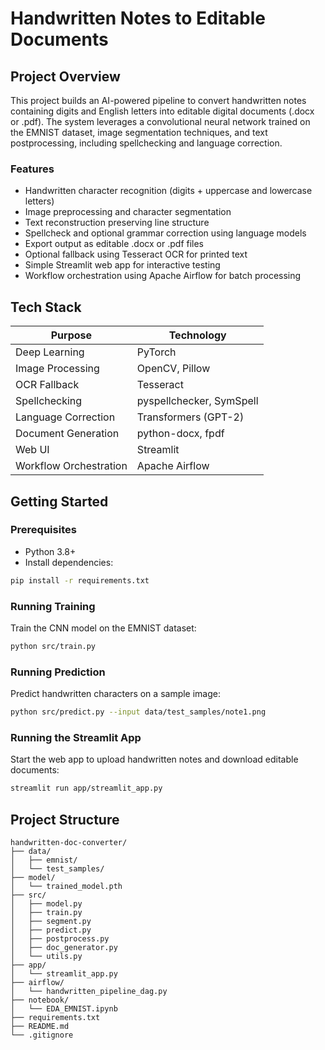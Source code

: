 # Handwritten Notes to Editable Documents

## Project Overview

This project builds an AI-powered pipeline to convert handwritten notes containing digits and English letters into editable digital documents (.docx or .pdf). The system leverages a convolutional neural network trained on the EMNIST dataset, image segmentation techniques, and text postprocessing, including spellchecking and language correction.

### Features

- Handwritten character recognition (digits + uppercase and lowercase letters)
- Image preprocessing and character segmentation
- Text reconstruction preserving line structure
- Spellcheck and optional grammar correction using language models
- Export output as editable .docx or .pdf files
- Optional fallback using Tesseract OCR for printed text
- Simple Streamlit web app for interactive testing
- Workflow orchestration using Apache Airflow for batch processing

## Tech Stack

| Purpose             | Technology                  |
|---------------------|-----------------------------|
| Deep Learning       | PyTorch                     |
| Image Processing    | OpenCV, Pillow              |
| OCR Fallback        | Tesseract                   |
| Spellchecking       | pyspellchecker, SymSpell    |
| Language Correction | Transformers (GPT-2)        |
| Document Generation | python-docx, fpdf           |
| Web UI              | Streamlit                   |
| Workflow Orchestration | Apache Airflow             |

## Getting Started

### Prerequisites

- Python 3.8+
- Install dependencies:

```bash
pip install -r requirements.txt
````

### Running Training

Train the CNN model on the EMNIST dataset:

```bash
python src/train.py
```

### Running Prediction

Predict handwritten characters on a sample image:

```bash
python src/predict.py --input data/test_samples/note1.png
```

### Running the Streamlit App

Start the web app to upload handwritten notes and download editable documents:

```bash
streamlit run app/streamlit_app.py
```

## Project Structure

```
handwritten-doc-converter/
├── data/
│   ├── emnist/
│   └── test_samples/
├── model/
│   └── trained_model.pth
├── src/
│   ├── model.py
│   ├── train.py
│   ├── segment.py
│   ├── predict.py
│   ├── postprocess.py
│   ├── doc_generator.py
│   └── utils.py
├── app/
│   └── streamlit_app.py
├── airflow/
│   └── handwritten_pipeline_dag.py
├── notebook/
│   └── EDA_EMNIST.ipynb
├── requirements.txt
├── README.md
└── .gitignore
```
